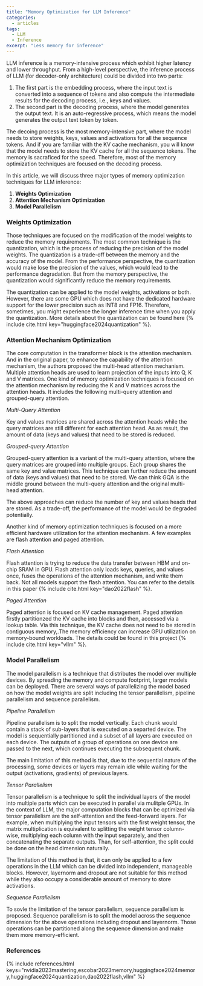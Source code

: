```yaml
---
title: "Memory Optimization for LLM Inference"
categories:
  - articles
tags:
  - LLM
  - Inference
excerpt: "Less memory for inference"
---
```


LLM inference is a memory-intensive process which exhibit higher latency and lower throughput. From a high-level perspective, the inference process of LLM (for decoder-only architecture) could be divided into two parts:

1. The first part is the embedding process, where the input text is converted into a sequence of tokens and also compute the intermediate results for the decoding process, i.e., keys and values.
2. The second part is the decoding process, where the model generates the output text. It is an auto-regressive process, which means the model generates the output text token by token.

The decoing process is the most memory-intensive part, where the model needs to store weights, keys, values and activations for all the sequence tokens. And if you are familiar with the KV cache mechanism, you will know that the model needs to store the KV cache for all the sequence tokens. The memory is sacraficed for the speed. Therefore, most of the memory optimization techniques are focused on the decoding process.

In this article, we will discuss three major types of memory optimization techniques for LLM inference:

1. **Weights Optimization**
2. **Attention Mechanism Optimization**
3. **Model Parallelism**

### Weights Optimization

Those techniques are focused on the modification of the model weights to reduce the memory requirements. The most common technique is the quantization, which is the process of reducing the precision of the model weights. The quantization is a trade-off between the memory and the accuracy of the model. From the performance perspective, the quantization would make lose the precision of the values, which would lead to the performance degradation. But from the memory perspective, the quantization would significantly reduce the memory requirements.

The quantization can be applied to the model weights, activations or both. However, there are some GPU which does not have the dedicated hardware support for the lower precision such as INT8 and FP16. Therefore, sometimes, you might experience the longer inference time when you apply the quantization. More details about the quantization can be found here {% include cite.html key="huggingface2024quantization" %}.

### Attention Mechanism Optimization

The core computation in the transformer block is the attention mechanism. And in the original paper, to enhance the capability of the attention mechanism, the authors proposed the multi-head attention mechanism. Multiple attention heads are used to learn projection of the inputs into Q, K and V matrices. One kind of memory optimization techniques is focused on the attention mechanism by reducing the K and V matrices across the attention heads. It includes the following multi-query attention and grouped-query attention. 

*Multi-Query Attention*

Key and values matrices are shared across the attention heads while the query matrices are still different for each attention head. As as result, the amount of data (keys and values) that need to be stored is reduced.

*Grouped-query Attention*

Grouped-query attention is a variant of the multi-query attention, where the query matrices are grouped into multiple groups. Each group shares the same key and value matrices. This technique can further reduce the amount of data (keys and values) that need to be stored. We can think GQA is the middle ground between the multi-query attention and the original multi-head attention.

The above approaches can reduce the number of key and values heads that are stored. As a trade-off, the performance of the model would be degraded potentially.

Another kind of memory optimization techniques is focused on a more efficient hardware utilization for the attention mechanism. A few examples are flash attention and paged attention.

*Flash Attention*

Flash attention is trying to reduce the data transfer between HBM and on-chip SRAM in GPU. Flash attention only loads keys, queries, and values once, fuses the operations of the attention mechanism, and write them back. Not all models support the flash attention. You can refer to the details in this paper {% include cite.html key="dao2022flash" %}.

*Paged Attention*

Paged attention is focused on KV cache management. Paged attention firstly partitionzed the KV cache into blocks and then, accessed via a lookup table. Via this technique, the KV cache does not need to be stored in contiguous memory,.The memory efficiency can increase GPU utilization on memory-bound workloads. The details could be found in this project {% include cite.html key="vllm" %}.

### Model Parallelism

The model parallelism is a technique that distributes the model over multiple devices. By spreading the memory and compute footprint, larger models can be deployed. There are several ways of parallelizing the model based on how the model weights are split including the tensor parallelism, pipeline parallelism and sequence parallelism.

*Pipeline Parallelism*

Pipeline parallelism is to split the model vertically. Each chunk would contain a stack of sub-layers that is executed on a separted device. The model is sequentially partitioned and a subset of all layers are executed on each device. The outputs of a group of operations on one device are passed to the next, which continues executing the subsequent chunk.

The main limitation of this method is that, due to the sequential nature of the processing, some devices or layers may remain idle while waiting for the output (activations, gradients) of previous layers.

*Tensor Parallelism*

Tensor parallelism is a technique to split the individual layers of the model into multiple parts which can be executed in parallel via mulitple GPUs. In the context of LLM, the major computation blocks that can be optimized via tensor parallelism are the self-attention and the feed-forward layers. For example, when multiplying the input tensors with the first weight tensor, the matrix multiplication is equivalent to splitting the weight tensor column-wise, multiplying each column with the input separately, and then concatenating the separate outputs. Than, for self-attention, the split could be done on the head dimension naturally.

The limitation of this method is that, it can only be applied to a few operations in the LLM which can be divided into independent, manageable blocks. However, layernorm and dropout are not suitable for this method while they also occupy a considerable amount of memory to store activations.

*Sequence Parallelism*

To sovle the limitation of the tensor parallelism, sequence parallelism is proposed. Sequence parallelism is to split the model across the sequence dimension for the above operations including dropout and layernorm. Those operations can be partitioned along the sequence dimension and make them more memory-efficient.

### References

{% include references.html keys="nvidia2023mastering,escobar2023memory,huggingface2024memory,huggingface2024quantization,dao2022flash,vllm" %}




